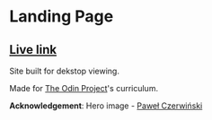 # Landing Page

## **[Live link](https://piotrnajda3000.github.io/landing-page/)**

Site built for dekstop viewing.

Made for [The Odin Project](https://www.theodinproject.com)'s curriculum.

**Acknowledgement**: Hero image - [Paweł Czerwiński](https://unsplash.com/@pawel_czerwinski)
